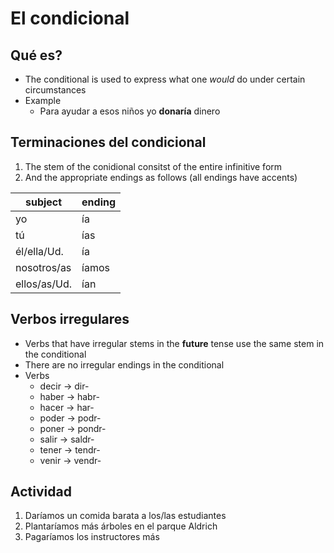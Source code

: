 # El condicional

## Qué es?

- The conditional is used to express what one *would* do under certain circumstances
- Example
    - Para ayudar a esos niños yo **donaría** dinero

## Terminaciones del condicional

1) The stem of the conidional consitst of the entire infinitive form
2) And the appropriate endings as follows (all endings have accents)

| subject | ending |
| ------- | ------ |
| yo | ía |
| tú | ías |
| él/ella/Ud. | ía |
| nosotros/as | íamos |
| ellos/as/Ud. | ían |

## Verbos irregulares

- Verbs that have irregular stems in the **future** tense use the same stem in the conditional
- There are no irregular endings in the conditional
- Verbs
    - decir -> dir-
    - haber -> habr-
    - hacer -> har-
    - poder -> podr-
    - poner -> pondr-
    - salir -> saldr-
    - tener -> tendr-
    - venir -> vendr-

## Actividad

1) Daríamos un comida barata a los/las estudiantes
2) Plantaríamos más árboles en el parque Aldrich
3) Pagaríamos los instructores más